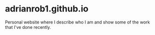 # adrianrob1.github.io
Personal website where I describe who I am and show some of the work that I've done recently.
